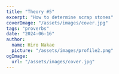 ```yaml
---
title: "Theory #5"
excerpt: "How to determine scrap stones"
coverImage: "/assets/images/cover.jpg"
tags: "proverbs"
date: "2024-06-16"
author:
  name: Hiro Nakae
  picture: "/assets/images/profile2.png"
ogImage:
  url: "/assets/images/cover.jpg"
---
```

